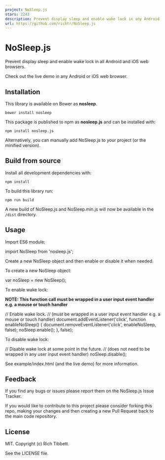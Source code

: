 ```yaml
---
project: NoSleep.js
stars: 2243
description: Prevent display sleep and enable wake lock in any Android or iOS web browser.
url: https://github.com/richtr/NoSleep.js
---
```


NoSleep.js
==========

Prevent display sleep and enable wake lock in all Android and iOS web browsers.

Check out the live demo in any Android or iOS web browser.

Installation
------------

This library is available on Bower as **nosleep**.

`bower install nosleep`

This package is published to npm as **nosleep.js** and can be installed with:

`npm install nosleep.js`

Alternatively, you can manually add NoSleep.js to your project (or the minified version).

Build from source
-----------------

Install all development dependencies with:

`npm install`

To build this library run:

`npm run build`

A new build of NoSleep.js and NoSleep.min.js will now be available in the `/dist` directory.

Usage
-----

Import ES6 module:

import NoSleep from 'nosleep.js';

Create a new NoSleep object and then enable or disable it when needed.

To create a new NoSleep object:

var noSleep \= new NoSleep();

To enable wake lock:

**NOTE: This function call must be wrapped in a user input event handler e.g. a mouse or touch handler**

// Enable wake lock.
// (must be wrapped in a user input event handler e.g. a mouse or touch handler)
document.addEventListener('click', function enableNoSleep() {
  document.removeEventListener('click', enableNoSleep, false);
  noSleep.enable();
}, false);

To disable wake lock:

// Disable wake lock at some point in the future.
// (does not need to be wrapped in any user input event handler)
noSleep.disable();

See example/index.html (and the live demo) for more information.

Feedback
--------

If you find any bugs or issues please report them on the NoSleep.js Issue Tracker.

If you would like to contribute to this project please consider forking this repo, making your changes and then creating a new Pull Request back to the main code repository.

License
-------

MIT. Copyright (c) Rich Tibbett.

See the LICENSE file.
